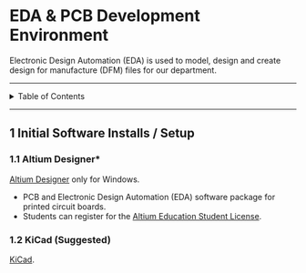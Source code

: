 # EDA & PCB Development Environment

Electronic Design Automation (EDA) is used to model, design and create design
for manufacture (DFM) files for our department.

---

<details markdown="1">
  <summary>Table of Contents</summary>

- [1 Initial Software Installs / Setup](#1-initial-software-installs--setup)
    - [1.1 Altium Designer*](#11-altium-designer)
    - [1.2 KiCad (Suggested)](#12-kicad-suggested)

</details>

---

## 1 Initial Software Installs / Setup

### 1.1 Altium Designer*

[Altium Designer](https://www.altium.com/products/downloads) only for Windows.

- PCB and Electronic Design Automation (EDA) software package for printed
  circuit boards.
- Students can register for
  the [Altium Education Student License](https://www.altium.com/education/student-licenses).

### 1.2 KiCad (Suggested)

[KiCad](https://www.kicad.org/).
